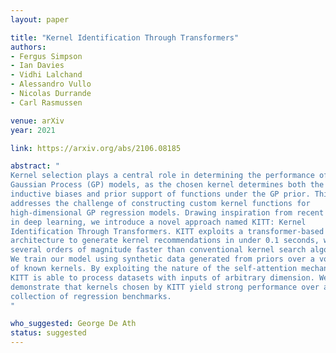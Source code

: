 ```yaml
---
layout: paper

title: "Kernel Identification Through Transformers"
authors:
- Fergus Simpson
- Ian Davies
- Vidhi Lalchand
- Alessandro Vullo
- Nicolas Durrande
- Carl Rasmussen

venue: arXiv
year: 2021

link: https://arxiv.org/abs/2106.08185

abstract: "
Kernel selection plays a central role in determining the performance of
Gaussian Process (GP) models, as the chosen kernel determines both the
inductive biases and prior support of functions under the GP prior. This work
addresses the challenge of constructing custom kernel functions for
high-dimensional GP regression models. Drawing inspiration from recent progress
in deep learning, we introduce a novel approach named KITT: Kernel
Identification Through Transformers. KITT exploits a transformer-based
architecture to generate kernel recommendations in under 0.1 seconds, which is
several orders of magnitude faster than conventional kernel search algorithms.
We train our model using synthetic data generated from priors over a vocabulary
of known kernels. By exploiting the nature of the self-attention mechanism,
KITT is able to process datasets with inputs of arbitrary dimension. We
demonstrate that kernels chosen by KITT yield strong performance over a diverse
collection of regression benchmarks. 
"

who_suggested: George De Ath
status: suggested
---
```

